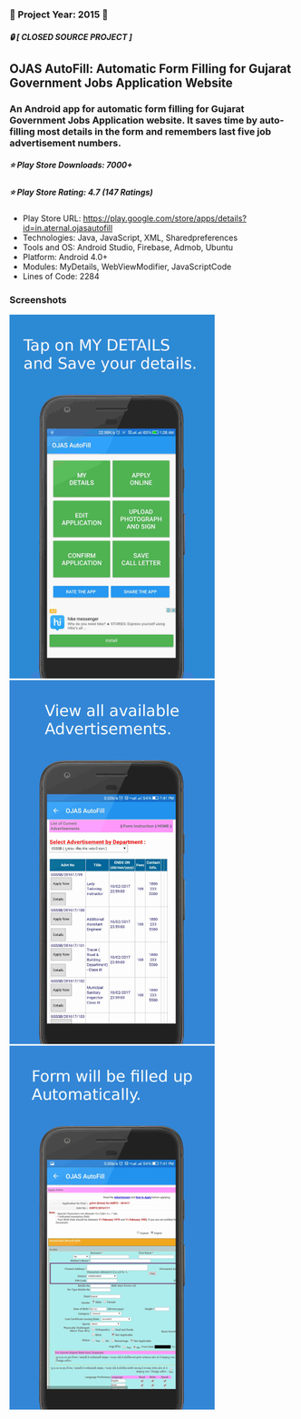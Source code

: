 ### :small_blue_diamond: Project Year: 2015 :small_blue_diamond:

##### :lock: [ CLOSED SOURCE PROJECT ] 

## OJAS AutoFill: Automatic Form Filling for Gujarat Government Jobs Application Website
### An Android app for automatic form filling for Gujarat Government Jobs Application website. It saves time by auto-filling most details in the form and remembers last five job advertisement numbers.

##### :star: Play Store Downloads: 7000+

##### :star: Play Store Rating: 4.7 (147 Ratings)
 
* Play Store URL: https://play.google.com/store/apps/details?id=in.aternal.ojasautofill
* Technologies: Java, JavaScript, XML, Sharedpreferences
* Tools and OS: Android Studio, Firebase, Admob, Ubuntu
* Platform: Android 4.0+
* Modules: MyDetails, WebViewModifier, JavaScriptCode
* Lines of Code: 2284

### Screenshots

![home](screenshots/home.jpg)
![adv](screenshots/adv.jpg)
![form](screenshots/form.jpg)

